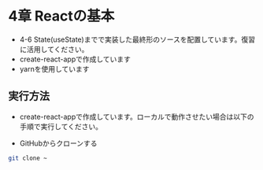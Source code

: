 
# 4章 Reactの基本

- 4-6 State(useState)までで実装した最終形のソースを配置しています。復習に活用してください。
- create-react-appで作成しています
- yarnを使用しています

## 実行方法

- create-react-appで作成しています。ローカルで動作させたい場合は以下の手順で実行してください。

- GitHubからクローンする
```bash
git clone ~
```

